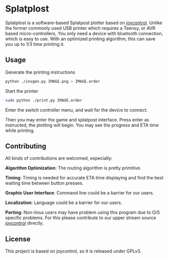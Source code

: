 # Splatplost

Splatplost is a software-based Splatpost plotter based on [joycontrol](https://github.com/mart1nro/joycontrol). Unlike the former commonly used USB printer which requires a Teensy, or AVR based micro-controllers, You only need a device with bluetooth connection, which is easy to use. With an optimized printing algorithm, this can save you up to 1/3 time printing it.

## Usage

Generate the printing instructions

```bash
python ./insgen.py IMAGE.png > IMAGE.order
```

Start the printer

```bash
sudo python ./print.py IMAGE.order
```

Enter the switch controller menu, and wait for the device to connect.

Then you may enter the game and splatpost interface. Press enter as instructed, the plotting will begin. You may see the progress and ETA time while printing.

## Contributing

All kinds of contributions are welcomed, especially:

**Algorithm Optimization**: The routing algorithm is pretty primitive.

**Timing**: Timing is needed for accurate ETA time displaying and find the best waiting time between button presses.

**Graphic User Interface**: Command line could be a barrier for our users.

**Localization**: Language could be a barrier for our users.

**Porting**: Non-linux users may have problem using this program due to O/S specific problems. For this please contribute to our upper stream source [joycontrol](https://github.com/mart1nro/joycontrol) directly.

## License

This project is based on joycontrol, so it is released under GPLv3.

